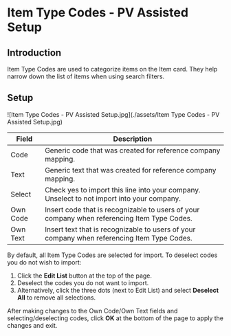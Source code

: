 # Item Type Codes - PV Assisted Setup


## Introduction

Item Type Codes are used to categorize items on the Item card. They help narrow down the list of items when using search filters.

## Setup

![Item Type Codes - PV Assisted Setup.jpg](./assets/Item Type Codes - PV Assisted Setup.jpg)

| Field     | Description                                                                                                  |
|-----------|--------------------------------------------------------------------------------------------------------------|
| Code      | Generic code that was created for reference company mapping.                                                 |
| Text      | Generic text that was created for reference company mapping.                                                 |
| Select    | Check yes to import this line into your company. Unselect to not import into your company.                   |
| Own Code  | Insert code that is recognizable to users of your company when referencing Item Type Codes.                  |
| Own Text  | Insert text that is recognizable to users of your company when referencing Item Type Codes.                  |



By default, all Item Type Codes are selected for import. To deselect codes you do not wish to import:
1. Click the **Edit List** button at the top of the page.
2. Deselect the codes you do not want to import.
3. Alternatively, click the three dots (next to Edit List) and select **Deselect All** to remove all selections.

After making changes to the Own Code/Own Text fields and selecting/deselecting codes, click **OK** at the bottom of the page to apply the changes and exit.

